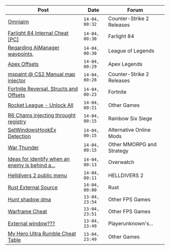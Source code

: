 |Post|Date|Forum|
|----|----|-----|
|[Omniaim](https://www.unknowncheats.me/forum/counter-strike-2-releases/621358-omniaim.html)|`14-04, 00:32`|Counter-Strike 2 Releases|
|[Farlight 84 Internal Cheat \[PC\]](https://www.unknowncheats.me/forum/farlight-84-a/582357-farlight-84-internal-cheat-pc.html)|`14-04, 00:30`|Farlight 84|
|[Regarding AiManager waypoints,](https://www.unknowncheats.me/forum/league-of-legends/632195-regarding-aimanager-waypoints.html)|`14-04, 00:30`|League of Legends|
|[Apex Offsets](https://www.unknowncheats.me/forum/apex-legends/632251-apex-offsets.html)|`14-04, 00:29`|Apex Legends|
|[mspaint @ CS2 Manual map injector](https://www.unknowncheats.me/forum/counter-strike-2-releases/631952-mspaint-cs2-manual-map-injector.html)|`14-04, 00:28`|Counter-Strike 2 Releases|
|[Fortnite Reversal, Structs and Offsets](https://www.unknowncheats.me/forum/fortnite/235061-fortnite-reversal-structs-offsets.html)|`14-04, 00:23`|Fortnite|
|[Rocket League - Unlock All](https://www.unknowncheats.me/forum/other-games/624955-rocket-league-unlock.html)|`14-04, 00:21`|Other Games|
|[R6 Chams injecting throught registry](https://www.unknowncheats.me/forum/rainbow-six-siege/594608-r6-chams-injecting-throught-registry.html)|`14-04, 00:15`|Rainbow Six Siege|
|[SetWindowsHookEx Detection](https://www.unknowncheats.me/forum/alternative-online-mods/631419-setwindowshookex-detection.html)|`14-04, 00:15`|Alternative Online Mods|
|[War Thunder](https://www.unknowncheats.me/forum/other-mmorpg-and-strategy/85949-war-thunder.html)|`14-04, 00:15`|Other MMORPG and Strategy|
|[Ideas for identify when an enemy is behind a...](https://www.unknowncheats.me/forum/overwatch/632237-ideas-identify-enemy-wall.html)|`14-04, 00:13`|Overwatch|
|[Helldivers 2 public menu](https://www.unknowncheats.me/forum/helldivers-2-a/629110-helldivers-2-public-menu.html)|`14-04, 00:11`|HELLDIVERS 2|
|[Rust External Source](https://www.unknowncheats.me/forum/rust/631374-rust-external-source.html)|`14-04, 00:00`|Rust|
|[Hunt shadow dma](https://www.unknowncheats.me/forum/other-fps-games/632057-hunt-shadow-dma.html)|`13-04, 23:54`|Other FPS Games|
|[Warframe Cheat](https://www.unknowncheats.me/forum/other-fps-games/631004-warframe-cheat.html)|`13-04, 23:51`|Other FPS Games|
|[External window???](https://www.unknowncheats.me/forum/playerunknown-s-battlegrounds/632134-external-window.html)|`13-04, 23:49`|Playerunknown's...|
|[My Hero Ultra Rumble Cheat Table](https://www.unknowncheats.me/forum/other-games/604426-hero-ultra-rumble-cheat-table.html)|`13-04, 23:49`|Other Games|
